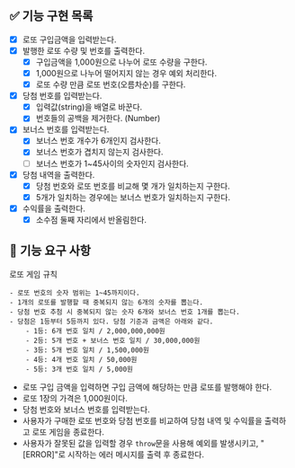 ## ✅ 기능 구현 목록

- [x] 로또 구입금액을 입력받는다.
- [x] 발행한 로또 수량 및 번호를 출력한다.
  - [x] 구입금액을 1,000원으로 나누어 로또 수량을 구한다.
  - [x] 1,000원으로 나누어 떨어지지 않는 경우 예외 처리한다.
  - [x] 로또 수량 만큼 로또 번호(오름차순)를 구한다.
- [x] 당첨 번호를 입력받는다.
  - [x] 입력값(string)을 배열로 바꾼다.
  - [x] 번호들의 공백을 제거한다. (Number)
- [x] 보너스 번호를 입력받는다.
  - [x] 보너스 번호 개수가 6개인지 검사한다.
  - [x] 보너스 번호가 겹치지 않는지 검사한다.
  - [ ] 보너스 번호가 1~45사이의 숫자인지 검사한다.
- [x] 당첨 내역을 출력한다.
  - [x] 당첨 번호와 로또 번호를 비교해 몇 개가 일치하는지 구한다.
  - [x] 5개가 일치하는 경우에는 보너스 번호가 일치하는지 구한다.
- [x] 수익률을 출력한다.
  - [x] 소수점 둘째 자리에서 반올림한다.

## 🚀 기능 요구 사항

로또 게임 규칙

```
- 로또 번호의 숫자 범위는 1~45까지이다.
- 1개의 로또를 발행할 때 중복되지 않는 6개의 숫자를 뽑는다.
- 당첨 번호 추첨 시 중복되지 않는 숫자 6개와 보너스 번호 1개를 뽑는다.
- 당첨은 1등부터 5등까지 있다. 당첨 기준과 금액은 아래와 같다.
    - 1등: 6개 번호 일치 / 2,000,000,000원
    - 2등: 5개 번호 + 보너스 번호 일치 / 30,000,000원
    - 3등: 5개 번호 일치 / 1,500,000원
    - 4등: 4개 번호 일치 / 50,000원
    - 5등: 3개 번호 일치 / 5,000원
```

- 로또 구입 금액을 입력하면 구입 금액에 해당하는 만큼 로또를 발행해야 한다.
- 로또 1장의 가격은 1,000원이다.
- 당첨 번호와 보너스 번호를 입력받는다.
- 사용자가 구매한 로또 번호와 당첨 번호를 비교하여 당첨 내역 및 수익률을 출력하고 로또 게임을 종료한다.
- 사용자가 잘못된 값을 입력할 경우 `throw`문을 사용해 예외를 발생시키고, "[ERROR]"로 시작하는 에러 메시지를 출력 후 종료한다.
